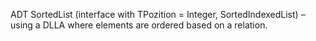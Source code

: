 ADT SortedList (interface with TPozition = Integer, SortedIndexedList) – using a DLLA where elements are ordered based on a relation.
